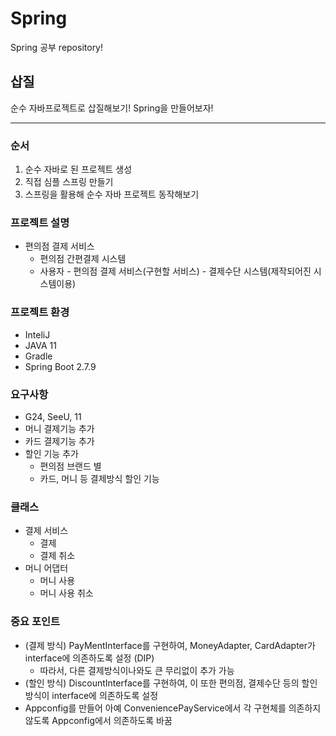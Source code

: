 # Spring
Spring 공부 repository!

## 삽질
순수 자바프로젝트로 삽질해보기! Spring을 만들어보자!

----
### 순서
1. 순수 자바로 된 프로젝트 생성
2. 직접 심플 스프링 만들기
3. 스프링을 활용해 순수 자바 프로젝트 동작해보기

### 프로젝트 설명
- 편의점 결제 서비스
  - 편의점 간편결제 시스템
  - 사용자 - 편의점 결제 서비스(구현할 서비스) - 결제수단 시스템(제작되어진 시스템이용)

### 프로젝트 환경
- InteliJ
- JAVA 11
- Gradle
- Spring Boot 2.7.9

### 요구사항
- G24, SeeU, 11
- 머니 결제기능 추가
- 카드 결제기능 추가
- 할인 기능 추가
  - 편의점 브랜드 별
  - 카드, 머니 등 결제방식 할인 기능

### 클래스
- 결제 서비스
  - 결제
  - 결제 취소
- 머니 어댑터
  - 머니 사용
  - 머니 사용 취소 

### 중요 포인트
- (결제 방식) PayMentInterface를 구현하여, MoneyAdapter, CardAdapter가 interface에 의존하도록 설정 (DIP)
  - 따라서, 다른 결제방식이나와도 큰 무리없이 추가 가능
- (할인 방식) DiscountInterface를 구현하여, 이 또한 편의점, 결제수단 등의 할인 방식이 interface에 의존하도록 설정
- Appconfig를 만들어 아예 ConveniencePayService에서 각 구현체를 의존하지 않도록 Appconfig에서 의존하도록 바꿈
